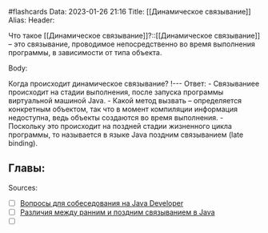 #flashcards
Data: 2023-01-26 21:16
Title: [[Динамическое связывание]]
Alias:
Header:

Что такое [[Динамическое связывание]]?::[[Динамическое связывание]] – это связывание, проводимое непосредственно во время выполнения программы, в зависимости от типа объекта.
<!--SR:!2023-11-03,10,670-->



Body:



Когда происходит динамическое связывание?
!---
Ответ:
	- Связываниее происходит на стадии выполнения, после запуска программы виртуальной машиной Java.
	- Какой метод вызвать – определяется конкретным объектом, так что в момент компиляции информация недоступна, ведь объекты создаются во время выполнения.
	- Поскольку это происходит на поздней стадии жизненного цикла программы, то называется в языке Java поздним связыванием (late binding).
<!--SR:!2023-11-03,10,690-->




Главы:
-


Sources:
- [ ] [Вопросы для собеседования на Java Developer](https://github.com/enhorse/java-interview/blob/master/README.md#%D0%9E%D0%9E%D0%9F)
- [ ] [Различия между ранним и поздним связыванием в Java](https://javarush.com/groups/posts/439-razlichija-mezhdu-rannim-i-pozdnim-svjazihvaniem-v-java)
- [ ] []()
